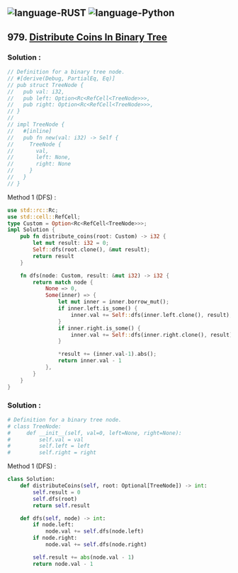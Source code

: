 ![language-RUST](https://img.shields.io/badge/RUST-8d4004?style=for-the-badge&logo=RUST)
![language-Python](https://img.shields.io/badge/Python-ffd43b?style=for-the-badge&logo=PYTHON)
---

## 979. [Distribute Coins In Binary Tree](https://leetcode.com/problems/distribute-coins-in-binary-tree)

### Solution :

```rust
// Definition for a binary tree node.
// #[derive(Debug, PartialEq, Eq)]
// pub struct TreeNode {
//   pub val: i32,
//   pub left: Option<Rc<RefCell<TreeNode>>>,
//   pub right: Option<Rc<RefCell<TreeNode>>>,
// }
// 
// impl TreeNode {
//   #[inline]
//   pub fn new(val: i32) -> Self {
//     TreeNode {
//       val,
//       left: None,
//       right: None
//     }
//   }
// }
```

Method 1 (DFS) :
```rust
use std::rc::Rc;
use std::cell::RefCell;
type Custom = Option<Rc<RefCell<TreeNode>>>;
impl Solution {
    pub fn distribute_coins(root: Custom) -> i32 {
        let mut result: i32 = 0;
        Self::dfs(root.clone(), &mut result);
        return result
    }

    fn dfs(node: Custom, result: &mut i32) -> i32 {
        return match node {
            None => 0,
            Some(inner) => {
                let mut inner = inner.borrow_mut();
                if inner.left.is_some() {
                    inner.val += Self::dfs(inner.left.clone(), result);
                }
                if inner.right.is_some() {
                    inner.val += Self::dfs(inner.right.clone(), result);
                }

                *result += (inner.val-1).abs();
                return inner.val - 1
            },
        }
    }
}
```

### Solution :

```python
# Definition for a binary tree node.
# class TreeNode:
#     def __init__(self, val=0, left=None, right=None):
#         self.val = val
#         self.left = left
#         self.right = right
```

Method 1 (DFS) :
```python
class Solution:
    def distributeCoins(self, root: Optional[TreeNode]) -> int:
        self.result = 0
        self.dfs(root)
        return self.result

    def dfs(self, node) -> int:
        if node.left:
            node.val += self.dfs(node.left)
        if node.right:
            node.val += self.dfs(node.right)

        self.result += abs(node.val - 1)
        return node.val - 1
```
